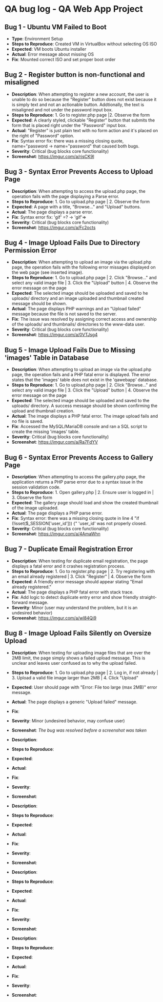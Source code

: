  # QA bug log - QA Web App Project

## Bug 1 - Ubuntu VM Failed to Boot
- **Type**: Environment Setup
- **Steps to Reproduce**: Created VM in VirtualBox without selecting OS ISO
- **Expected**: VM boots Ubuntu installer
- **Actual**: Error message about missing OS
- **Fix**: Mounted correct ISO and set proper boot order

## Bug 2 - Register button is non-functional and misaligned
- **Description**: When attempting to register a new account, the user is unable to do so because the "Register" button does not exist because it is simply text and not an actionable button. Addtionally, the text is misaligned and not under the password input box.
- **Steps to Reproduce**: 1. Go to register.php page |2. Observe the form
- **Expected**: A clearly styled, clickable "Register" button that submits the form that is placed right under the "Password" input box.
- **Actual**: "Register" is just plain text with no form action and it's placed on the right of "Password" option. 
- **Fix**: Syntax error fix: there was a missing closing quote, name="password -> name="password" that caused both bugs.
- **Severity**: Critical (bug blocks core functionality)
- **Screenshot**: https://imgur.com/a/rjsCK9l

## Bug 3 - Syntax Error Prevents Access to Upload Page
- **Description**: When attempting to access the upload.php page, the operation fails with the page displaying a Parse error.
- **Steps to Reproduce**: 1. Go to upload.php page | 2. Observe the form
- **Expected**: A page with a title, "Browse..." and "Upload" buttons.
- **Actual**: The page displays a parse error.
- **Fix**: Syntax error fix: 'gif' =? -> 'gif'=> 
- **Severity**: Critical (bug blocks core functionality)
- **Screenshot**: https://imgur.com/a/Fc2octs

## Bug 4 - Image Upload Fails Due to Directory Permission Error
- **Description**: When attempting to upload an image via the upload.php page, the operation fails with the following error missages displayed on the web page (see inserted image).
- **Steps to Reproduce**: 1. Go to upload.php page | 2. Click "Browse..." and select any valid image file | 3. Click the "Upload" button | 4. Observe the error message on the page
- **Expected**: The selected image should be uploaded and saved to he uploads/ directory and an image uploaded and thumbnail created message should be shown. 
- **Actual**: The page displays PHP warnings and an "Upload failed" message because the file is not saved to the server.
- **Fix**: The issue was resolved by assigning correct access and ownership of the uploads/ and thumbnails/ directories to the www-data user.
- **Severity**: Critical (bug blocks core functionality)
- **Screenshot**: https://imgur.com/a/0VTJsg4

## Bug 5 - Image Upload Fails Due to Missing 'images' Table in Database
- **Description**: When attempting to upload an image via the upload.php page, the operation fails and a PHP fatal error is displayed. The error states that the 'images' table does not exist in the 'qawebapp' database.
- **Steps to Reproduce**: 1. Go to upload.php page | 2. Click "Browse..." and select any valid image file | 3. Click the "Upload" button | 4. Observe the error message on the page
- **Expected**: The selected image should be uploaded and saved to the uploads/ directory. A success message should be shown confirming the upload and thumbnail creation. 
- **Actual**: The image displays a PHP fatal error. The image upload fails and no file is saved.
- **Fix**: Accessed the MySQL/MariaDB console and ran a SQL script to create the missing 'images' table.
- **Severity**: Critical (bug blocks core functionality)
- **Screenshot**: https://imgur.com/a/Ra7FdYV

## Bug 6 - Syntax Error Prevents Access to Gallery Page
- **Description**: When attempting to access the gallery.php page, the application returns a PHP parse error due to a syntax issue in the session validation code. 
- **Steps to Reproduce**: 1. Open gallery.php | 2. Ensure user is logged in  | 3. Observe the form
- **Expected**: The gallery page should load and show the created thumbnail of the image uploaded.
- **Actual**: The page displays a PHP parse error.
- **Fix**: Syntax error: there was a missing closing quote in line 4 "if (!isset($_SESSION['user_id'])) {" 'user_id' was not properly closed.
- **Severity**: Critical (bug blocks core functionality)
- **Screenshot**: https://imgur.com/a/4AmaWhn

## Bug 7 - Duplicate Email Registration Error
- **Description**: When testing for duplicate email registration, the page displays a fatal error and it crashes registration process.
- **Steps to Reproduce**: 1. Go to register.php page | 2. Try registering with an email already registered | 3. Click "Register" | 4. Observe the form
- **Expected**: A friendly error message should appear stating "Email already registered."
- **Actual**: The page displays a PHP fatal error with stack trace.
- **Fix**: Add logic to detect duplicate entry error and show friendly straight-forward message. 
- **Severity**: Minor (user may understand the problem, but it is an undesired behavior) 
- **Screenshot**: https://imgur.com/a/wl84Qi9

## Bug 8 - Image Upload Fails Silently on Oversize Upload
- **Description**: When testing for uploading image files that are over the 2MB limit, the page simply shows a failed upload message. This is unclear and leaves user confused as to why the upload failed.
- **Steps to Reproduce**: 1. Go to upload.php page | 2. Log in, if not already | 3. Upload a valid file image larger than 2MB | 4. Click "Upload"
- **Expected**: User should page with "Error: File too large (max 2MB)" error message.
- **Actual**: The page displays a generic "Upload failed" message.
- **Fix**: 
- **Severity**: Minor (undesired behavior, may confuse user) 
- **Screenshot**: *The bug was resolved before a screenshot was taken*

- **Description**:
- **Steps to Reproduce**:
- **Expected**:
- **Actual**:
- **Fix**:
- **Severity**:
- **Screenshot**:

- **Description**:
- **Steps to Reproduce**:
- **Expected**:
- **Actual**:
- **Fix**:
- **Severity**:
- **Screenshot**:

- **Description**:
- **Steps to Reproduce**:
- **Expected**:
- **Actual**:
- **Fix**:
- **Severity**:
- **Screenshot**:

- **Description**:
- **Steps to Reproduce**:
- **Expected**:
- **Actual**:
- **Fix**:
- **Severity**:
- **Screenshot**:




